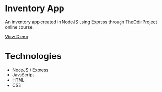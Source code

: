 # Inventory App

An inventory app created in NodeJS using Express through [TheOdinProject](https://www.theodinproject.com) online course.

[View Demo]()

# Technologies

- NodeJS / Express
- JavaScript
- HTML
- CSS
